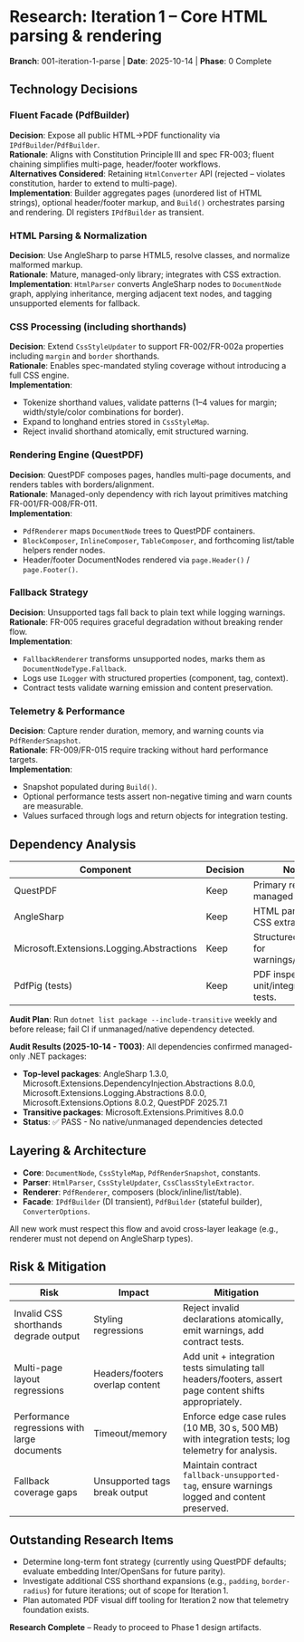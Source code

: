 # Research: Iteration 1 – Core HTML parsing & rendering

**Branch**: 001-iteration-1-parse | **Date**: 2025-10-14 | **Phase**: 0 Complete

## Technology Decisions

### Fluent Facade (PdfBuilder)  
**Decision**: Expose all public HTML→PDF functionality via `IPdfBuilder`/`PdfBuilder`.  
**Rationale**: Aligns with Constitution Principle III and spec FR-003; fluent chaining simplifies multi-page, header/footer workflows.  
**Alternatives Considered**: Retaining `HtmlConverter` API (rejected – violates constitution, harder to extend to multi-page).  
**Implementation**: Builder aggregates pages (unordered list of HTML strings), optional header/footer markup, and `Build()` orchestrates parsing and rendering. DI registers `IPdfBuilder` as transient.

### HTML Parsing & Normalization  
**Decision**: Use AngleSharp to parse HTML5, resolve classes, and normalize malformed markup.  
**Rationale**: Mature, managed-only library; integrates with CSS extraction.  
**Implementation**: `HtmlParser` converts AngleSharp nodes to `DocumentNode` graph, applying inheritance, merging adjacent text nodes, and tagging unsupported elements for fallback.

### CSS Processing (including shorthands)  
**Decision**: Extend `CssStyleUpdater` to support FR-002/FR-002a properties including `margin` and `border` shorthands.  
**Rationale**: Enables spec-mandated styling coverage without introducing a full CSS engine.  
**Implementation**:  
- Tokenize shorthand values, validate patterns (1–4 values for margin; width/style/color combinations for border).  
- Expand to longhand entries stored in `CssStyleMap`.  
- Reject invalid shorthand atomically, emit structured warning.

### Rendering Engine (QuestPDF)  
**Decision**: QuestPDF composes pages, handles multi-page documents, and renders tables with borders/alignment.  
**Rationale**: Managed-only dependency with rich layout primitives matching FR-001/FR-008/FR-011.  
**Implementation**:  
- `PdfRenderer` maps `DocumentNode` trees to QuestPDF containers.  
- `BlockComposer`, `InlineComposer`, `TableComposer`, and forthcoming list/table helpers render nodes.  
- Header/footer DocumentNodes rendered via `page.Header()` / `page.Footer()`.

### Fallback Strategy  
**Decision**: Unsupported tags fall back to plain text while logging warnings.  
**Rationale**: FR-005 requires graceful degradation without breaking render flow.  
**Implementation**:  
- `FallbackRenderer` transforms unsupported nodes, marks them as `DocumentNodeType.Fallback`.  
- Logs use `ILogger` with structured properties (component, tag, context).  
- Contract tests validate warning emission and content preservation.

### Telemetry & Performance  
**Decision**: Capture render duration, memory, and warning counts via `PdfRenderSnapshot`.  
**Rationale**: FR-009/FR-015 require tracking without hard performance targets.  
**Implementation**:  
- Snapshot populated during `Build()`.  
- Optional performance tests assert non-negative timing and warn counts are measurable.  
- Values surfaced through logs and return objects for integration testing.

## Dependency Analysis

| Component | Decision | Notes |
|-----------|----------|-------|
| QuestPDF | Keep | Primary renderer, managed-only. |
| AngleSharp | Keep | HTML parsing and CSS extraction. |
| Microsoft.Extensions.Logging.Abstractions | Keep | Structured logging for warnings/telemetry. |
| PdfPig (tests) | Keep | PDF inspection in unit/integration tests. |

**Audit Plan**: Run `dotnet list package --include-transitive` weekly and before release; fail CI if unmanaged/native dependency detected.

**Audit Results (2025-10-14 - T003)**: All dependencies confirmed managed-only .NET packages:
- **Top-level packages**: AngleSharp 1.3.0, Microsoft.Extensions.DependencyInjection.Abstractions 8.0.0, Microsoft.Extensions.Logging.Abstractions 8.0.0, Microsoft.Extensions.Options 8.0.2, QuestPDF 2025.7.1
- **Transitive packages**: Microsoft.Extensions.Primitives 8.0.0
- **Status**: ✅ PASS - No native/unmanaged dependencies detected

## Layering & Architecture

- **Core**: `DocumentNode`, `CssStyleMap`, `PdfRenderSnapshot`, constants.  
- **Parser**: `HtmlParser`, `CssStyleUpdater`, `CssClassStyleExtractor`.  
- **Renderer**: `PdfRenderer`, composers (block/inline/list/table).  
- **Facade**: `IPdfBuilder` (DI transient), `PdfBuilder` (stateful builder), `ConverterOptions`.

All new work must respect this flow and avoid cross-layer leakage (e.g., renderer must not depend on AngleSharp types).

## Risk & Mitigation

| Risk | Impact | Mitigation |
|------|--------|------------|
| Invalid CSS shorthands degrade output | Styling regressions | Reject invalid declarations atomically, emit warnings, add contract tests. |
| Multi-page layout regressions | Headers/footers overlap content | Add unit + integration tests simulating tall headers/footers, assert page content shifts appropriately. |
| Performance regressions with large documents | Timeout/memory | Enforce edge case rules (10 MB, 30 s, 500 MB) with integration tests; log telemetry for analysis. |
| Fallback coverage gaps | Unsupported tags break output | Maintain contract `fallback-unsupported-tag`, ensure warnings logged and content preserved. |

## Outstanding Research Items

- Determine long-term font strategy (currently using QuestPDF defaults; evaluate embedding Inter/OpenSans for future parity).  
- Investigate additional CSS shorthand expansions (e.g., `padding`, `border-radius`) for future iterations; out of scope for Iteration 1.  
- Plan automated PDF visual diff tooling for Iteration 2 now that telemetry foundation exists.

**Research Complete** – Ready to proceed to Phase 1 design artifacts.

